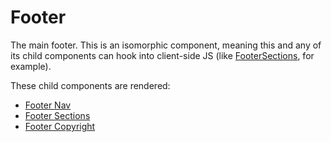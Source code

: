 # Footer

The main footer. This is an isomorphic component, meaning this and any of its child components can hook into client-side JS (like [FooterSections](/styleguide/components/footer-sections), for example).

These child components are rendered:
- [Footer Nav](/styleguide/components/footer-nav)
- [Footer Sections](/styleguide/components/footer-sections)
- [Footer Copyright](/styleguide/components/footer-copyright)
